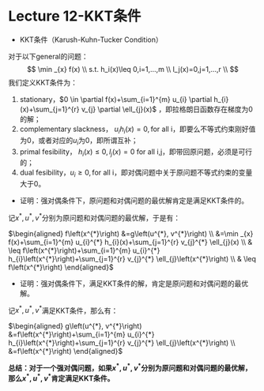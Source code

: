 # Lecture 12-KKT条件

-  KKT条件（Karush-Kuhn-Tucker Condition）

对于以下general的问题：
$$
\min _{x} f(x) \\
s.t. h_i(x)\leq 0,i=1,...,m \\
l_j(x)=0,j=1,...,r \\
$$
我们定义KKT条件为：

1. stationary，$0 \in \partial f(x)+\sum_{i=1}^{m} u_{i} \partial h_{i}(x)+\sum_{j=1}^{r} v_{j} \partial \ell_{j}(x)$ ，即拉格朗日函数存在梯度为0的解；
2. complementary slackness， $u_ih_i(x)=0,\text{for all i}$，即要么不等式约束刚好值为0，或者对应的$u_i$为0，即所谓互补；
3. primal fesibility， $h_i(x)\leq0,l_j(x)=0 \text{ for all i,j}$，即带回原问题，必须是可行的；
4. dual fesibility，$u_i\geq 0, \text{for all i}$，即对偶问题中关于原问题不等式约束的变量大于0。



- 证明：强对偶条件下，原问题和对偶问题的最优解肯定是满足KKT条件的。

记$x^*,u^*,v^*$分别为原问题和对偶问题的最优解，于是有：

$\begin{aligned} f\left(x^{*}\right) &=g\left(u^{*}, v^{*}\right) \\ &=\min _{x} f(x)+\sum_{i=1}^{m} u_{i}^{*} h_{i}(x)+\sum_{j=1}^{r} v_{j}^{*} \ell_{j}(x) \\ & \leq f\left(x^{*}\right)+\sum_{i=1}^{m} u_{i}^{*} h_{i}\left(x^{*}\right)+\sum_{j=1}^{r} v_{j}^{*} \ell_{j}\left(x^{*}\right) \\ & \leq f\left(x^{*}\right) \end{aligned}$

- 证明：强对偶条件下，满足KKT条件的解，肯定是原问题和对偶问题的最优解。

记$x^*,u^*,v^*$满足KKT条件，那么有：

$\begin{aligned} g\left(u^{*}, v^{*}\right) &=f\left(x^{*}\right)+\sum_{i=1}^{m} u_{i}^{*} h_{i}\left(x^{*}\right)+\sum_{j=1}^{r} v_{j}^{*} \ell_{j}\left(x^{*}\right) \\ &=f\left(x^{*}\right) \end{aligned}$



**总结：对于一个强对偶问题，如果$x^*,u^*,v^*$分别为原问题和对偶问题的最优解，那么$x^*,u^*,v^*$肯定满足KKT条件。**